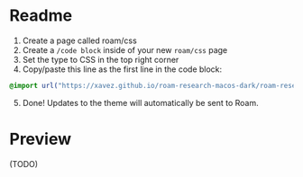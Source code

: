 # Readme

1. Create a page called roam/css
2. Create a `/code block` inside of your new `roam/css` page
3. Set the type to CSS in the top right corner
4. Copy/paste this line as the first line in the code block:
```css
@import url("https://xavez.github.io/roam-research-macos-dark/roam-research-dark.css");
```
5. Done! Updates to the theme will automatically be sent to Roam.

# Preview

(TODO)
